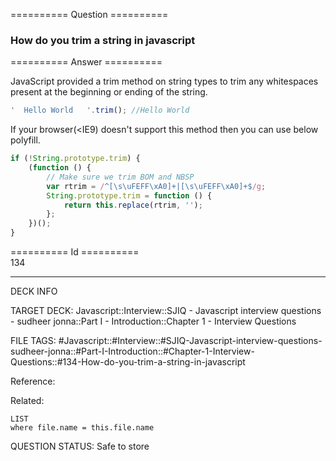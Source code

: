 ========== Question ==========  

### How do you trim a string in javascript  

========== Answer ==========  

JavaScript provided a trim method on string types to trim any whitespaces present at the beginning or ending of the string.

```javascript
'  Hello World   '.trim(); //Hello World
```

If your browser(<IE9) doesn't support this method then you can use below polyfill.

```javascript
if (!String.prototype.trim) {
    (function () {
        // Make sure we trim BOM and NBSP
        var rtrim = /^[\s\uFEFF\xA0]+|[\s\uFEFF\xA0]+$/g;
        String.prototype.trim = function () {
            return this.replace(rtrim, '');
        };
    })();
}
```

========== Id ==========  
134

---

DECK INFO

TARGET DECK: Javascript::Interview::SJIQ - Javascript interview questions - sudheer jonna::Part I - Introduction::Chapter 1 - Interview Questions

FILE TAGS: #Javascript::#Interview::#SJIQ-Javascript-interview-questions-sudheer-jonna::#Part-I-Introduction::#Chapter-1-Interview-Questions::#134-How-do-you-trim-a-string-in-javascript

Reference:

Related:

```dataview
LIST
where file.name = this.file.name
```

QUESTION STATUS: Safe to store
